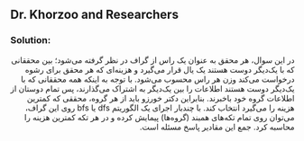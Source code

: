 ## Dr. Khorzoo and Researchers

### Solution:
<div dir="rtl">
در این سوال، هر محقق به عنوان یک راس از گراف در نظر گرفته می‌شود؛ بین محققانی که با یک‌دیگر دوست هستند یک یال قرار می‌گیرد و هزینه‌ای که هر محقق برای رشوه درخواست می‌کند وزن هر راس محسوب می‌شود.
با توجه به اینکه همه محققانی که با یک‌دیگر دوست هستند اطلاعات را بین یک‌دیگر به اشتراک می‌گذارند، پس تمام دوستان از اطلاعات گروه خود باخبرند. بنابراین دکتر خورزو باید از هر گروه، محققی که کمترین هزینه را می‌گیرد انتخاب کند.
با چندبار اجرای یک الگوریتم dfs یا bfs روی این گراف، می‌توان روی تمام تکه‌های همبند (گروه‌ها) پیمایش کرده و در هر تکه کمترین هزینه را محاسبه کرد. جمع این مقادیر پاسخ مسئله است.
</div>
